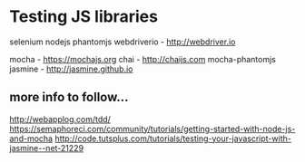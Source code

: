 # Testing JS libraries


selenium
nodejs
phantomjs
webdriverio - http://webdriver.io

mocha - https://mochajs.org
chai - http://chaijs.com
mocha-phantomjs
jasmine - http://jasmine.github.io


## more info to follow...

http://webapplog.com/tdd/
https://semaphoreci.com/community/tutorials/getting-started-with-node-js-and-mocha
http://code.tutsplus.com/tutorials/testing-your-javascript-with-jasmine--net-21229